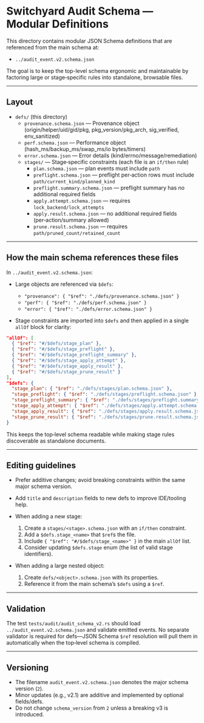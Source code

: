 # Switchyard Audit Schema — Modular Definitions

This directory contains modular JSON Schema definitions that are referenced from the main schema at:

- `../audit_event.v2.schema.json`

The goal is to keep the top-level schema ergonomic and maintainable by factoring large or stage‑specific rules into standalone, browsable files.

---

## Layout

- `defs/` (this directory)
  - `provenance.schema.json` — Provenance object (origin/helper/uid/gid/pkg, pkg_version/pkg_arch, sig_verified, env_sanitized)
  - `perf.schema.json` — Performance object (hash_ms/backup_ms/swap_ms/io bytes/timers)
  - `error.schema.json` — Error details (kind/errno/message/remediation)
  - `stages/` — Stage‑specific constraints (each file is an `if/then` rule)
    - `plan.schema.json` — plan events must include `path`
    - `preflight.schema.json` — preflight per‑action rows must include `path/current_kind/planned_kind`
    - `preflight.summary.schema.json` — preflight summary has no additional required fields
    - `apply.attempt.schema.json` — requires `lock_backend/lock_attempts`
    - `apply.result.schema.json` — no additional required fields (per‑action/summary allowed)
    - `prune.result.schema.json` — requires `path/pruned_count/retained_count`

---

## How the main schema references these files

In `../audit_event.v2.schema.json`:

- Large objects are referenced via `$defs`:
  - `"provenance": { "$ref": "./defs/provenance.schema.json" }`
  - `"perf": { "$ref": "./defs/perf.schema.json" }`
  - `"error": { "$ref": "./defs/error.schema.json" }`

- Stage constraints are imported into `$defs` and then applied in a single `allOf` block for clarity:

```json
"allOf": [
  { "$ref": "#/$defs/stage_plan" },
  { "$ref": "#/$defs/stage_preflight" },
  { "$ref": "#/$defs/stage_preflight_summary" },
  { "$ref": "#/$defs/stage_apply_attempt" },
  { "$ref": "#/$defs/stage_apply_result" },
  { "$ref": "#/$defs/stage_prune_result" }
],
"$defs": {
  "stage_plan": { "$ref": "./defs/stages/plan.schema.json" },
  "stage_preflight": { "$ref": "./defs/stages/preflight.schema.json" },
  "stage_preflight_summary": { "$ref": "./defs/stages/preflight.summary.schema.json" },
  "stage_apply_attempt": { "$ref": "./defs/stages/apply.attempt.schema.json" },
  "stage_apply_result": { "$ref": "./defs/stages/apply.result.schema.json" },
  "stage_prune_result": { "$ref": "./defs/stages/prune.result.schema.json" }
}
```

This keeps the top‑level schema readable while making stage rules discoverable as standalone documents.

---

## Editing guidelines

- Prefer additive changes; avoid breaking constraints within the same major schema version.
- Add `title` and `description` fields to new defs to improve IDE/tooling help.
- When adding a new stage:
  1) Create a `stages/<stage>.schema.json` with an `if/then` constraint.
  2) Add a `$defs.stage_<name>` that `$ref`s the file.
  3) Include `{ "$ref": "#/$defs/stage_<name>" }` in the main `allOf` list.
  4) Consider updating `$defs.stage` enum (the list of valid stage identifiers).

- When adding a large nested object:
  1) Create `defs/<object>.schema.json` with its properties.
  2) Reference it from the main schema’s `$defs` using a `$ref`.

---

## Validation

The test `tests/audit/audit_schema_v2.rs` should load `../audit_event.v2.schema.json` and validate emitted events. No separate validator is required for defs—JSON Schema `$ref` resolution will pull them in automatically when the top‑level schema is compiled.

---

## Versioning

- The filename `audit_event.v2.schema.json` denotes the major schema version (`2`).
- Minor updates (e.g., v2.1) are additive and implemented by optional fields/defs.
- Do not change `schema_version` from `2` unless a breaking v3 is introduced.
